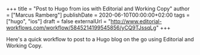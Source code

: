 +++
title = "Post to Hugo from ios with Editorial and Working Copy"
author = ["Marcus Ramberg"]
publishDate = 2020-06-10T00:00:00+02:00
tags = ["hugo", "ios"]
draft = false
externalUrl = "http://www.editorial-workflows.com/workflow/5845214199545856/yCQ9TJssqLg"
+++

Here's a quick workflow to post to a Hugo blog on the go using Editorial and Working Copy.
